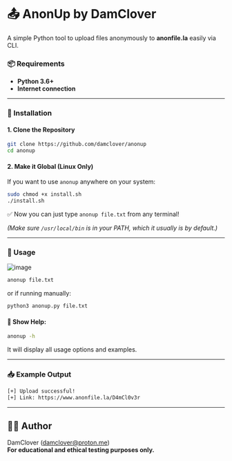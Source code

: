 # 📤 AnonUp by DamClover

A simple Python tool to upload files anonymously to **anonfile.la** easily via CLI.

### 📦 Requirements

- **Python 3.6+**
- **Internet connection**

---

### 🔧 Installation

#### 1. Clone the Repository
```bash
git clone https://github.com/damclover/anonup
cd anonup
```

#### 2. Make it Global (Linux Only)

If you want to use `anonup` anywhere on your system:

```bash
sudo chmod +x install.sh
./install.sh
```

✅ Now you can just type `anonup file.txt` from any terminal!

*(Make sure `/usr/local/bin` is in your PATH, which it usually is by default.)*

---

### 🚀 Usage

![image](https://github.com/user-attachments/assets/063e8ea7-7e68-431d-b4d2-57e617a56a38)

```bash
anonup file.txt
```

or if running manually:

```bash
python3 anonup.py file.txt
```

#### 🔹 Show Help:

```bash
anonup -h
```

It will display all usage options and examples.

---

### 📥 Example Output

```bash
[+] Upload successful!
[+] Link: https://www.anonfile.la/D4mCl0v3r
```

---

## 🧑‍💻 Author

DamClover (damclover@proton.me)  
**For educational and ethical testing purposes only.**
